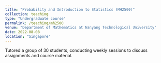 ```yaml
---
title: "Probability and Introduction to Statistics (MH2500)"
collection: teaching
type: "Undergraduate course"
permalink: /teaching/mh2500
venue: "Department of Mathematics at Nanyang Technological University"
date: 2022-08-08
location: "Singapore"
---
```


Tutored a group of 30 students, conducting weekly sessions to discuss assignments and course material.